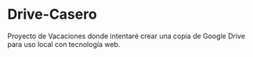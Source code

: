 # Drive-Casero
Proyecto de Vacaciones donde intentaré crear una copia de Google Drive para uso local con tecnología web.
